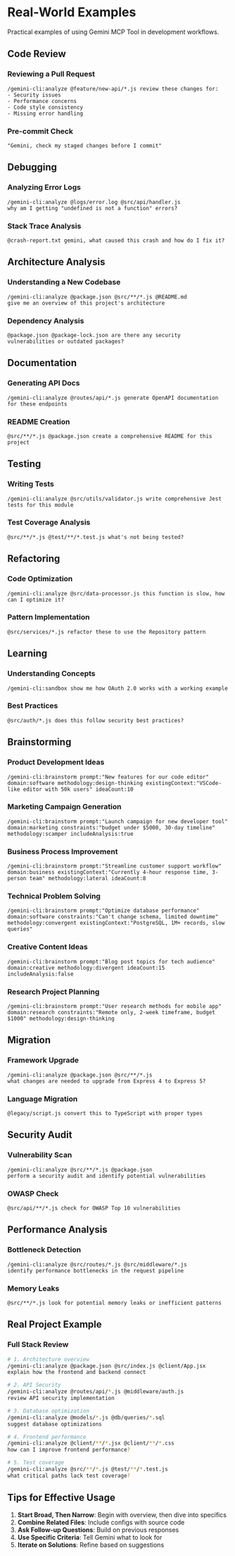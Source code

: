 
# Real-World Examples

Practical examples of using Gemini MCP Tool in development workflows.

## Code Review

### Reviewing a Pull Request
```
/gemini-cli:analyze @feature/new-api/*.js review these changes for:
- Security issues
- Performance concerns  
- Code style consistency
- Missing error handling
```

### Pre-commit Check
```
"Gemini, check my staged changes before I commit"
```

## Debugging

### Analyzing Error Logs
```
/gemini-cli:analyze @logs/error.log @src/api/handler.js 
why am I getting "undefined is not a function" errors?
```

### Stack Trace Analysis
```
@crash-report.txt gemini, what caused this crash and how do I fix it?
```

## Architecture Analysis

### Understanding a New Codebase
```
/gemini-cli:analyze @package.json @src/**/*.js @README.md
give me an overview of this project's architecture
```

### Dependency Analysis
```
@package.json @package-lock.json are there any security vulnerabilities or outdated packages?
```

## Documentation

### Generating API Docs
```
/gemini-cli:analyze @routes/api/*.js generate OpenAPI documentation for these endpoints
```

### README Creation
```
@src/**/*.js @package.json create a comprehensive README for this project
```

## Testing

### Writing Tests
```
/gemini-cli:analyze @src/utils/validator.js write comprehensive Jest tests for this module
```

### Test Coverage Analysis
```
@src/**/*.js @test/**/*.test.js what's not being tested?
```

## Refactoring

### Code Optimization
```
/gemini-cli:analyze @src/data-processor.js this function is slow, how can I optimize it?
```

### Pattern Implementation
```
@src/services/*.js refactor these to use the Repository pattern
```

## Learning

### Understanding Concepts
```
/gemini-cli:sandbox show me how OAuth 2.0 works with a working example
```

### Best Practices
```
@src/auth/*.js does this follow security best practices?
```

## Brainstorming

### Product Development Ideas
```
/gemini-cli:brainstorm prompt:"New features for our code editor" domain:software methodology:design-thinking existingContext:"VSCode-like editor with 50k users" ideaCount:10
```

### Marketing Campaign Generation
```
/gemini-cli:brainstorm prompt:"Launch campaign for new developer tool" domain:marketing constraints:"budget under $5000, 30-day timeline" methodology:scamper includeAnalysis:true
```

### Business Process Improvement
```
/gemini-cli:brainstorm prompt:"Streamline customer support workflow" domain:business existingContext:"Currently 4-hour response time, 3-person team" methodology:lateral ideaCount:8
```

### Technical Problem Solving
```
/gemini-cli:brainstorm prompt:"Optimize database performance" domain:software constraints:"Can't change schema, limited downtime" methodology:convergent existingContext:"PostgreSQL, 1M+ records, slow queries"
```

### Creative Content Ideas
```
/gemini-cli:brainstorm prompt:"Blog post topics for tech audience" domain:creative methodology:divergent ideaCount:15 includeAnalysis:false
```

### Research Project Planning
```
/gemini-cli:brainstorm prompt:"User research methods for mobile app" domain:research constraints:"Remote only, 2-week timeframe, budget $1000" methodology:design-thinking
```

## Migration

### Framework Upgrade
```
/gemini-cli:analyze @package.json @src/**/*.js 
what changes are needed to upgrade from Express 4 to Express 5?
```

### Language Migration
```
@legacy/script.js convert this to TypeScript with proper types
```

## Security Audit

### Vulnerability Scan
```
/gemini-cli:analyze @src/**/*.js @package.json 
perform a security audit and identify potential vulnerabilities
```

### OWASP Check
```
@src/api/**/*.js check for OWASP Top 10 vulnerabilities
```

## Performance Analysis

### Bottleneck Detection
```
/gemini-cli:analyze @src/routes/*.js @src/middleware/*.js
identify performance bottlenecks in the request pipeline
```

### Memory Leaks
```
@src/**/*.js look for potential memory leaks or inefficient patterns
```


## Real Project Example

### Full Stack Review
```bash
# 1. Architecture overview
/gemini-cli:analyze @package.json @src/index.js @client/App.jsx 
explain how the frontend and backend connect

# 2. API Security
/gemini-cli:analyze @routes/api/*.js @middleware/auth.js 
review API security implementation

# 3. Database optimization
/gemini-cli:analyze @models/*.js @db/queries/*.sql 
suggest database optimizations

# 4. Frontend performance
/gemini-cli:analyze @client/**/*.jsx @client/**/*.css 
how can I improve frontend performance?

# 5. Test coverage
/gemini-cli:analyze @src/**/*.js @test/**/*.test.js 
what critical paths lack test coverage?
```

## Tips for Effective Usage

1. **Start Broad, Then Narrow**: Begin with overview, then dive into specifics
2. **Combine Related Files**: Include configs with source code
3. **Ask Follow-up Questions**: Build on previous responses
4. **Use Specific Criteria**: Tell Gemini what to look for
5. **Iterate on Solutions**: Refine based on suggestions
